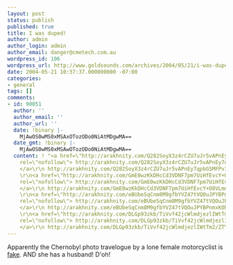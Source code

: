 ```yaml
---
layout: post
status: publish
published: true
title: I was duped!
author: admin
author_login: admin
author_email: danger@cmetech.com.au
wordpress_id: 106
wordpress_url: http://www.goldsounds.com/archives/2004/05/21/i-was-duped/
date: 2004-05-21 10:37:37.000000000 -07:00
categories:
- general
tags: []
comments:
- id: 90051
  author: ''
  author_email: ''
  author_url: ''
  date: !binary |-
    MjAwOS0wMS0xMSAxOTozODo0NiAtMDgwMA==
  date_gmt: !binary |-
    MjAwOS0wMS0xMSAwOTozODo0NiAtMDgwMA==
  content: ! "<a href=\"http://arakhnity.com/Q282SoyX3z4rCZU7uJr5vAPnEy7qpbG5MFPv1wDecYUNpq9mIzeEj/PM0pc/EFDyIHYqGmHi6AgQwxXUWytlp46x1uKq7Q7HaYQ22D+gvFcSDjQJMScWoQ==\"
    rel=\"nofollow\"> http://arakhnity.com/Q282SoyX3z4rCZU7uJr5vAPnEy7qpbG5MFPv1wDecYUNpq9mIzeEj/PM0pc/EFDyIHYqGmHi6AgQwxXUWytlp46x1uKq7Q7HaYQ22D+gvFcSDjQJMScWoQ==
    </a>\r\n http://arakhnity.com/Q282SoyX3z4rCZU7uJr5vAPnEy7qpbG5MFPv1wDecYUNpq9mIzeEj/PM0pc/EFDyIHYqGmHi6AgQwxXUWytlp46x1uKq7Q7HaYQ22D+gvFcSDjQJMScWoQ==
    \r\n<a href=\"http://arakhnity.com/GmE0wzKkDHcCd3VDNF7pm7UiHfEvcY+O8VLmn4oyEpxOrr0/TzOxJSzezlLixnlKzI1Z8OZUQHrNzGF3gMUQKpblJneGtFnMHm9rjHuuw1RIIHCkla7R5w==\"
    rel=\"nofollow\"> http://arakhnity.com/GmE0wzKkDHcCd3VDNF7pm7UiHfEvcY+O8VLmn4oyEpxOrr0/TzOxJSzezlLixnlKzI1Z8OZUQHrNzGF3gMUQKpblJneGtFnMHm9rjHuuw1RIIHCkla7R5w==
    </a>\r\n http://arakhnity.com/GmE0wzKkDHcCd3VDNF7pm7UiHfEvcY+O8VLmn4oyEpxOrr0/TzOxJSzezlLixnlKzI1Z8OZUQHrNzGF3gMUQKpblJneGtFnMHm9rjHuuw1RIIHCkla7R5w==
    \r\n<a href=\"http://arakhnity.com/eBUbeSqCnm8M9gfbYVZ47tVQOuJPYBPnmxKOhoUJHT3M1LUxAMYHoP7+nP1lJzG0KtbIsBToBljWBV3lHZO/Oil8V71qcdnB3FuwycmKU/r/01j8Z5yvkg==\"
    rel=\"nofollow\"> http://arakhnity.com/eBUbeSqCnm8M9gfbYVZ47tVQOuJPYBPnmxKOhoUJHT3M1LUxAMYHoP7+nP1lJzG0KtbIsBToBljWBV3lHZO/Oil8V71qcdnB3FuwycmKU/r/01j8Z5yvkg==
    </a>\r\n http://arakhnity.com/eBUbeSqCnm8M9gfbYVZ47tVQOuJPYBPnmxKOhoUJHT3M1LUxAMYHoP7+nP1lJzG0KtbIsBToBljWBV3lHZO/Oil8V71qcdnB3FuwycmKU/r/01j8Z5yvkg==
    \r\n<a href=\"http://arakhnity.com/DLGp93zkb/TiVvf42jcWlmdjezlIWtTm2/ZTYgpR1ls7epq+nszsB+BHzbsDcIvSTgznA7xpWxG82UPGNQo3kqvMKI34VTXM2P9Gk19WItnX/67X7d/YBQ==\"
    rel=\"nofollow\"> http://arakhnity.com/DLGp93zkb/TiVvf42jcWlmdjezlIWtTm2/ZTYgpR1ls7epq+nszsB+BHzbsDcIvSTgznA7xpWxG82UPGNQo3kqvMKI34VTXM2P9Gk19WItnX/67X7d/YBQ==
    </a>\r\n http://arakhnity.com/DLGp93zkb/TiVvf42jcWlmdjezlIWtTm2/ZTYgpR1ls7epq+nszsB+BHzbsDcIvSTgznA7xpWxG82UPGNQo3kqvMKI34VTXM2P9Gk19WItnX/67X7d/YBQ=="
---
```

Apparently the Chernobyl photo travelogue by a lone female motorcyclist is <a href="http://www.uer.ca/forum_showthread.asp?fid=1&threadid=8951">fake</a>. AND she has a husband! D'oh!
